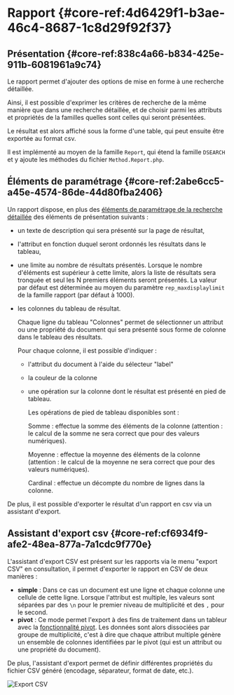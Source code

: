 # Rapport {#core-ref:4d6429f1-b3ae-46c4-8687-1c8d29f92f37}

## Présentation {#core-ref:838c4a66-b834-425e-911b-6081961a9c74}

Le rapport permet d'ajouter des options de mise en forme à une
recherche détaillée.

Ainsi, il est possible d'exprimer les critères de
recherche de la même manière que dans une recherche détaillée, et 
de choisir parmi les attributs et propriétés de la familles quelles sont celles
qui seront présentées.

Le résultat est alors affiché sous la forme d'une table,
qui peut ensuite être exportée au format csv.

Il est implémenté au moyen de la famille `Report`, qui étend la famille
`DSEARCH` et y ajoute les méthodes du fichier `Method.Report.php`.

## Éléments de paramétrage {#core-ref:2abe6cc5-a45e-4574-86de-44d80fba2406}

Un rapport dispose, en plus des 
[éléments de paramétrage de la recherche détaillée][detailed_search_param]
des éléments de présentation suivants :

*   un texte de description qui sera présenté sur la page de résultat,

*   l'attribut en fonction duquel seront ordonnés les résultats dans le tableau,

*   une limite au nombre de résultats présentés.
    Lorsque le nombre d'éléments est supérieur à cette limite, 
    alors la liste de résultats sera tronquée et seul les N premiers éléments
    seront présentés. La valeur par défaut est déterminée au moyen du paramètre
    `rep_maxdisplaylimit` de la famille rapport (par défaut à 1000).

*   les colonnes du tableau de résultat.
    
    Chaque ligne du tableau "Colonnes" permet de sélectionner un attribut 
    ou une propriété du document qui sera présenté sous forme de colonne dans 
    le tableau des résultats.
    
    Pour chaque colonne, il est possible d'indiquer :
    
    *   l'attribut du document à l'aide du sélecteur "label"
    
    *   la couleur de la colonne
    
    *   une opération sur la colonne dont le résultat est présenté en pied de tableau.
        
        Les opérations de pied de tableau disponibles sont :
        
        Somme
        :   effectue la somme des éléments de la colonne
            (attention : le calcul de la somme ne sera correct 
            que pour des valeurs numériques).
        
        Moyenne
        :   effectue la moyenne des éléments de la colonne
            (attention : le calcul de la moyenne ne sera correct
            que pour des valeurs numériques).
        
        Cardinal
        :   effectue un décompte du nombre de lignes dans la colonne.

De plus, il est possible d'exporter le résultat d'un rapport en csv
via un assistant d'export.

## Assistant d'export csv {#core-ref:cf6934f9-afe2-48ea-877a-7a1cdc9f770e}

L'assistant d'export CSV est présent sur les rapports via le menu "export CSV"
en consultation, il permet d'exporter le rapport en CSV de deux manières :

* **simple** : Dans ce cas un document est une ligne et chaque colonne une 
    cellule de cette ligne. Lorsque l'attribut est multiple, les valeurs sont séparées
    par des `\n` pour le premier niveau de multiplicité et des `,` pour le second.
* **pivot** : Ce mode permet l'export à des fins de traitement dans un tableur
    avec la [fonctionnalité pivot][tdc]. Les données sont alors dissociées
    par groupe de multiplicité, c'est à dire que chaque attribut multiple génère un
    ensemble de colonnes identifiées par le pivot (qui est un attribut ou une
    propriété du document).

De plus, l'assistant d'export permet de définir différentes propriétés du fichier
CSV généré (encodage, séparateur, format de date, etc.).

![Export CSV](images/report_export_csv.png "Export CSV")



<!-- links -->
[detailed_search_param]: #core-ref:de8a1440-fb42-4ad0-b041-5c762b5258d9
[tdc]:      https://fr.wikipedia.org/wiki/Tableau_crois%C3%A9_dynamique "Wikipedia : tableau croisé dynamique"